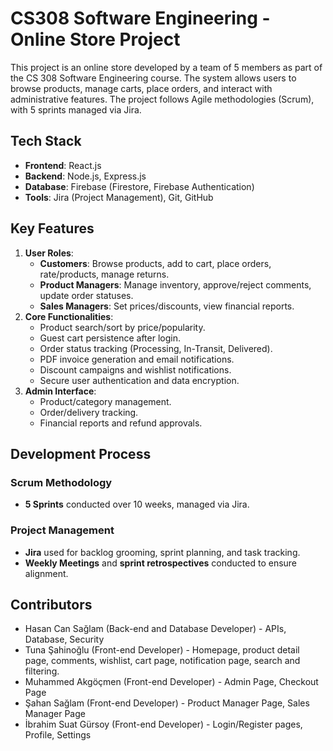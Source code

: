 # CS308 Software Engineering - Online Store Project
This project is an online store developed by a team of 5 members as part of the CS 308 Software Engineering course. The system allows users to browse products, manage carts, place orders, and interact with administrative features. The project follows Agile methodologies (Scrum), with 5 sprints managed via Jira.

## Tech Stack
- **Frontend**: React.js  
- **Backend**: Node.js, Express.js  
- **Database**: Firebase (Firestore, Firebase Authentication)  
- **Tools**: Jira (Project Management), Git, GitHub

## Key Features
1. **User Roles**:
   - **Customers**: Browse products, add to cart, place orders, rate/products, manage returns.
   - **Product Managers**: Manage inventory, approve/reject comments, update order statuses.
   - **Sales Managers**: Set prices/discounts, view financial reports.
2. **Core Functionalities**:
   - Product search/sort by price/popularity.
   - Guest cart persistence after login.
   - Order status tracking (Processing, In-Transit, Delivered).
   - PDF invoice generation and email notifications.
   - Discount campaigns and wishlist notifications.
   - Secure user authentication and data encryption.
3. **Admin Interface**:
   - Product/category management.
   - Order/delivery tracking.
   - Financial reports and refund approvals.

## Development Process
### Scrum Methodology
- **5 Sprints** conducted over 10 weeks, managed via Jira.

### Project Management
- **Jira** used for backlog grooming, sprint planning, and task tracking.
- **Weekly Meetings** and **sprint retrospectives** conducted to ensure alignment.

## Contributors
- Hasan Can Sağlam (Back-end and Database Developer) - APIs, Database, Security
- Tuna Şahinoğlu (Front-end Developer) - Homepage, product detail page, comments, wishlist, cart page, notification page, search and filtering.
- Muhammed Akgöçmen (Front-end Developer) - Admin Page, Checkout Page
- Şahan Sağlam (Front-end Developer) - Product Manager Page, Sales Manager Page
- İbrahim Suat Gürsoy (Front-end Developer) - Login/Register pages, Profile, Settings


